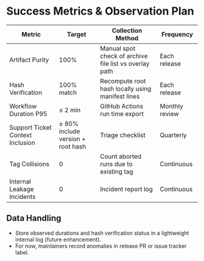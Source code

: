 # Success Metrics & Observation Plan

| Metric | Target | Collection Method | Frequency |
|--------|--------|-------------------|-----------|
| Artifact Purity | 100% | Manual spot check of archive file list vs overlay path | Each release |
| Hash Verification | 100% match | Recompute root hash locally using manifest lines | Each release |
| Workflow Duration P95 | ≤ 2 min | GitHub Actions run time export | Monthly review |
| Support Ticket Context Inclusion | ≥ 80% include version + root hash | Triage checklist | Quarterly |
| Tag Collisions | 0 | Count aborted runs due to existing tag | Continuous |
| Internal Leakage Incidents | 0 | Incident report log | Continuous |

## Data Handling
- Store observed durations and hash verification status in a lightweight internal log (future enhancement).
- For now, maintainers record anomalies in release PR or issue tracker label.
